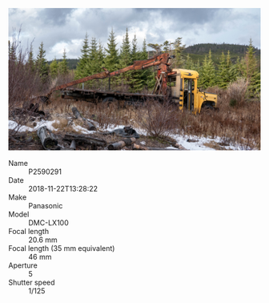 [![P2590291](/photos/hd/P2590291.jpg)](/photos/full/P2590291.jpg?raw=true)

<dl>
  <dt>Name</dt>
  <dd>P2590291</dd>
  <dt>Date</dt>
  <dd>2018-11-22T13:28:22</dd>
  <dt>Make</dt>
  <dd>Panasonic</dd>
  <dt>Model</dt>
  <dd>DMC-LX100</dd>
  <dt>Focal length</dt>
  <dd>20.6 mm</dd>
  <dt>Focal length (35 mm equivalent)</dt>
  <dd>46 mm</dd>
  <dt>Aperture</dt>
  <dd>5</dd>
  <dt>Shutter speed</dt>
  <dd>1/125</dd>
</dl>
